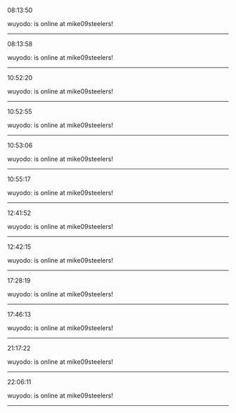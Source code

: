 08:13:50

wuyodo: is online at mike09steelers!

---

08:13:58

wuyodo: is online at mike09steelers!

---

10:52:20

wuyodo: is online at mike09steelers!

---

10:52:55

wuyodo: is online at mike09steelers!

---

10:53:06

wuyodo: is online at mike09steelers!

---

10:55:17

wuyodo: is online at mike09steelers!

---

12:41:52

wuyodo: is online at mike09steelers!

---

12:42:15

wuyodo: is online at mike09steelers!

---

17:28:19

wuyodo: is online at mike09steelers!

---

17:46:13

wuyodo: is online at mike09steelers!

---

21:17:22

wuyodo: is online at mike09steelers!

---

22:06:11

wuyodo: is online at mike09steelers!

---

